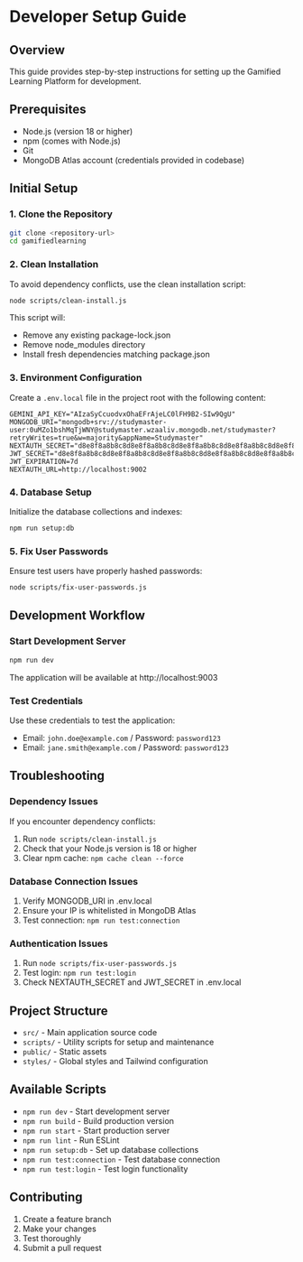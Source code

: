 # Developer Setup Guide

## Overview
This guide provides step-by-step instructions for setting up the Gamified Learning Platform for development.

## Prerequisites
- Node.js (version 18 or higher)
- npm (comes with Node.js)
- Git
- MongoDB Atlas account (credentials provided in codebase)

## Initial Setup

### 1. Clone the Repository
```bash
git clone <repository-url>
cd gamifiedlearning
```

### 2. Clean Installation
To avoid dependency conflicts, use the clean installation script:

```bash
node scripts/clean-install.js
```

This script will:
- Remove any existing package-lock.json
- Remove node_modules directory
- Install fresh dependencies matching package.json

### 3. Environment Configuration
Create a `.env.local` file in the project root with the following content:

```env
GEMINI_API_KEY="AIzaSyCcuodvxOhaEFrAjeLC0lFH9B2-SIw9QgU"
MONGODB_URI="mongodb+srv://studymaster-user:0uMZo1bshMqTjWNY@studymaster.wzaaliv.mongodb.net/studymaster?retryWrites=true&w=majority&appName=Studymaster"
NEXTAUTH_SECRET="d8e8f8a8b8c8d8e8f8a8b8c8d8e8f8a8b8c8d8e8f8a8b8c8d8e8f8a8b8c8d8e8"
JWT_SECRET="d8e8f8a8b8c8d8e8f8a8b8c8d8e8f8a8b8c8d8e8f8a8b8c8d8e8f8a8b8c8d8e8"
JWT_EXPIRATION=7d
NEXTAUTH_URL=http://localhost:9002
```

### 4. Database Setup
Initialize the database collections and indexes:

```bash
npm run setup:db
```

### 5. Fix User Passwords
Ensure test users have properly hashed passwords:

```bash
node scripts/fix-user-passwords.js
```

## Development Workflow

### Start Development Server
```bash
npm run dev
```

The application will be available at http://localhost:9003

### Test Credentials
Use these credentials to test the application:

- Email: `john.doe@example.com` / Password: `password123`
- Email: `jane.smith@example.com` / Password: `password123`

## Troubleshooting

### Dependency Issues
If you encounter dependency conflicts:
1. Run `node scripts/clean-install.js`
2. Check that your Node.js version is 18 or higher
3. Clear npm cache: `npm cache clean --force`

### Database Connection Issues
1. Verify MONGODB_URI in .env.local
2. Ensure your IP is whitelisted in MongoDB Atlas
3. Test connection: `npm run test:connection`

### Authentication Issues
1. Run `node scripts/fix-user-passwords.js`
2. Test login: `npm run test:login`
3. Check NEXTAUTH_SECRET and JWT_SECRET in .env.local

## Project Structure
- `src/` - Main application source code
- `scripts/` - Utility scripts for setup and maintenance
- `public/` - Static assets
- `styles/` - Global styles and Tailwind configuration

## Available Scripts
- `npm run dev` - Start development server
- `npm run build` - Build production version
- `npm run start` - Start production server
- `npm run lint` - Run ESLint
- `npm run setup:db` - Set up database collections
- `npm run test:connection` - Test database connection
- `npm run test:login` - Test login functionality

## Contributing
1. Create a feature branch
2. Make your changes
3. Test thoroughly
4. Submit a pull request